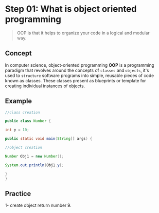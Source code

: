 # Step 01: What is object oriented programming
  > OOP is that it helps to organize your code in a logical and modular way.

## Concept
In computer science, object-oriented programming **OOP** is a programming paradigm that revolves around the concepts of `classes` and `objects`, it's used to `structure` software programs into simple, reusable pieces of code known as classes.
These classes present as blueprints or template for creating individual instances of objects.

## Example
```java
//class creation

public class Number {

int y = 10;

public static void main(String[] args) {

//object creation

Number Obj1 = new Number(); 

System.out.println(Obj1.y);

}
}
```

## Practice

1- create object return number 9.
